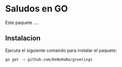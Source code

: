 # Saludos en GO 

Este paquete ....

## Instalacion

Ejecuta el siguiente comando para instalar el paquete:

```bash
go get -u github.com/DeNoHaNa/greetings
```